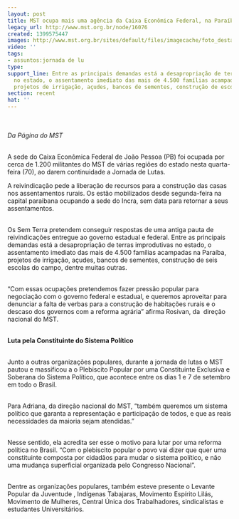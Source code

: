 ```yaml
---
layout: post
title: MST ocupa mais uma agência da Caixa Econômica Federal, na Paraíba
legacy_url: http://www.mst.org.br/node/16076
created: 1399575447
images: http://www.mst.org.br/sites/default/files/imagecache/foto_destaque/noname!.jpg
video: ''
tags:
- assuntos:jornada de lu
type: 
support_line: Entre as principais demandas está a desapropriação de terras improdutivas
  no estado, o assentamento imediato das mais de 4.500 famílias acampadas na Paraíba,
  projetos de irrigação, açudes, bancos de sementes, construção de escolas no campo.
section: recent
hat: ''
---
```

<p><img style="margin: 10px;" src="http://www.mst.org.br/sites/default/files/noname%20%281%29.jpg" alt=""></p><p><em>Da Página do MST<br></em>&nbsp;</p><p>A sede do Caixa Econômica Federal de João Pessoa (PB) foi ocupada por cerca de 1.200 militantes do MST de várias regiões do estado nesta quarta-feira (70), ao darem continuidade a Jornada de Lutas.</p><p>A reivindicação pede a liberação de recursos para a construção das casas nos assentamentos rurais. Os estão mobilizados desde segunda-feira na capital paraibana ocupando a sede do Incra, sem data para retornar a seus assentamentos.</p><p><br>Os Sem Terra pretendem conseguir respostas de uma antiga pauta de reivindicações entregue ao governo estadual e federal. Entre as principais demandas está a desapropriação de terras improdutivas no estado, o assentamento imediato das mais de 4.500 famílias acampadas na Paraíba, projetos de irrigação, açudes, bancos de sementes, construção de seis escolas do campo, dentre muitas outras.</p><p><br>“Com essas ocupações pretendemos fazer pressão popular para negociação com o governo federal e estadual, e queremos aproveitar para denunciar a falta de verbas para a construção de habitações rurais e o descaso dos governos com a reforma agrária” afirma Rosivan, da &nbsp;direção nacional do MST.</p><p><strong><br>Luta pela Constituinte do Sistema Político</strong></p><p><br>Junto a outras organizações populares, durante a jornada de lutas o MST pautou e massificou a o Plebiscito Popular por uma Constituinte Exclusiva e Soberana do Sistema Político, que acontece entre os dias 1 e 7 de setembro em todo o Brasil.</p><p><br>Para Adriana, da direção nacional do MST, “também queremos um sistema político que garanta a representação e participação de todos, e que as reais necessidades da maioria sejam atendidas.”</p><p><br>Nesse sentido, ela acredita ser esse o motivo para lutar por uma reforma política no Brasil. “Com o plebiscito popular o povo vai dizer que quer uma constituinte composta por cidadãos para mudar o sistema político, e não uma mudança superficial organizada pelo Congresso Nacional”.</p><p><br>Dentre as organizações populares, também esteve presente o Levante Popular da Juventude , Indígenas Tabajaras, Movimento Espírito Lilás, Movimento de Mulheres, Central Única dos Trabalhadores, sindicalistas e estudantes Universitários.</p><p>&nbsp;</p>
